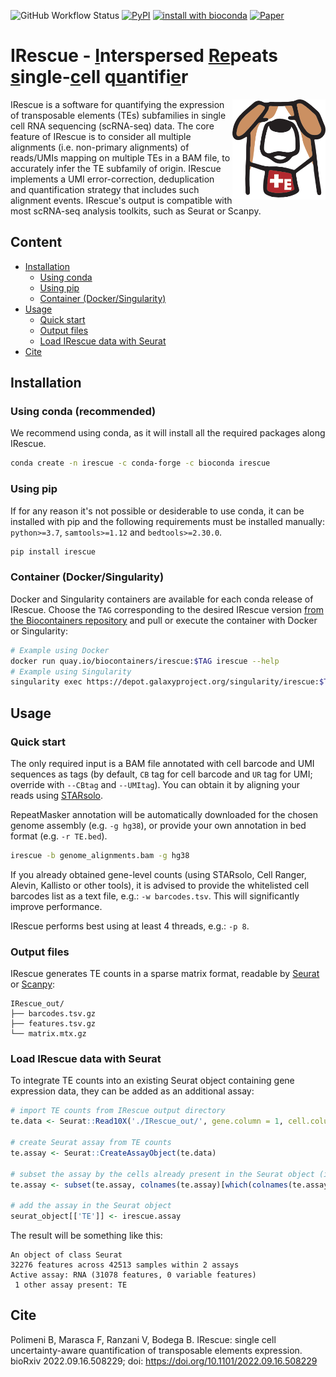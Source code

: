 ![GitHub Workflow Status](https://img.shields.io/github/actions/workflow/status/bodegalab/irescue/python-publish.yml?logo=github&label=build)
[![PyPI](https://img.shields.io/pypi/v/irescue?logo=python)](https://pypi.org/project/irescue/)
[![install with bioconda](https://img.shields.io/badge/install%20with-bioconda-brightgreen.svg?style=flat&logo=anaconda)](https://bioconda.github.io/recipes/irescue/README.html)
[![Paper](https://img.shields.io/badge/DOI-10.1101%2F2022.09.16.508229-blue)](https://doi.org/10.1101/2022.09.16.508229)

# IRescue - <ins>I</ins>nterspersed <ins>Re</ins>peats <ins>s</ins>ingle-<ins>c</ins>ell q<ins>u</ins>antifi<ins>e</ins>r

<img align="right" height="160" src="docs/logo.png">
IRescue is a software for quantifying the expression of transposable elements (TEs) subfamilies in single cell RNA sequencing (scRNA-seq) data. The core feature of IRescue is to consider all multiple alignments (i.e. non-primary alignments) of reads/UMIs mapping on multiple TEs in a BAM file, to accurately infer the TE subfamily of origin. IRescue implements a UMI error-correction, deduplication and quantification strategy that includes such alignment events. IRescue's output is compatible with most scRNA-seq analysis toolkits, such as Seurat or Scanpy.

## Content

- [Installation](#installation)
  - [Using conda](#conda)
  - [Using pip](#pip)
  - [Container (Docker/Singularity)](#container)
- [Usage](#usage)
  - [Quick start](#quick_start)
  - [Output files](#output_files)
  - [Load IRescue data with Seurat](#seurat)
- [Cite](#cite)

## <a name="installation"></a>Installation

### <a name="conda"></a>Using conda (recommended)

We recommend using conda, as it will install all the required packages along IRescue.

```bash
conda create -n irescue -c conda-forge -c bioconda irescue
```

### <a name="pip"></a>Using pip

If for any reason it's not possible or desiderable to use conda, it can be installed with pip and the following requirements must be installed manually: `python>=3.7`, `samtools>=1.12` and `bedtools>=2.30.0`.

```bash
pip install irescue
```

### <a name="container"></a>Container (Docker/Singularity)

Docker and Singularity containers are available for each conda release of IRescue. Choose the `TAG` corresponding to the desired IRescue version [from the Biocontainers repository](https://quay.io/repository/biocontainers/irescue?tab=tags) and pull or execute the container with Docker or Singularity:

```bash
# Example using Docker
docker run quay.io/biocontainers/irescue:$TAG irescue --help
# Example using Singularity
singularity exec https://depot.galaxyproject.org/singularity/irescue:$TAG irescue --help
```

## <a name="usage"></a>Usage

### <a name="quick_start"></a>Quick start

The only required input is a BAM file annotated with cell barcode and UMI sequences as tags (by default, `CB` tag for cell barcode and `UR` tag for UMI; override with `--CBtag` and `--UMItag`). You can obtain it by aligning your reads using [STARsolo](https://github.com/alexdobin/STAR/blob/master/docs/STARsolo.md).

RepeatMasker annotation will be automatically downloaded for the chosen genome assembly (e.g. `-g hg38`), or provide your own annotation in bed format (e.g. `-r TE.bed`).

```bash
irescue -b genome_alignments.bam -g hg38
```

If you already obtained gene-level counts (using STARsolo, Cell Ranger, Alevin, Kallisto or other tools), it is advised to provide the whitelisted cell barcodes list as a text file, e.g.: `-w barcodes.tsv`. This will significantly improve performance.

IRescue performs best using at least 4 threads, e.g.: `-p 8`.

### <a name="output_files"></a>Output files

IRescue generates TE counts in a sparse matrix format, readable by [Seurat](https://github.com/satijalab/seurat) or [Scanpy](https://github.com/scverse/scanpy):

```
IRescue_out/
├── barcodes.tsv.gz
├── features.tsv.gz
└── matrix.mtx.gz
```

### <a name="seurat"></a>Load IRescue data with Seurat

To integrate TE counts into an existing Seurat object containing gene expression data, they can be added as an additional assay:

```R
# import TE counts from IRescue output directory
te.data <- Seurat::Read10X('./IRescue_out/', gene.column = 1, cell.column = 1)

# create Seurat assay from TE counts
te.assay <- Seurat::CreateAssayObject(te.data)

# subset the assay by the cells already present in the Seurat object (in case it has been filtered)
te.assay <- subset(te.assay, colnames(te.assay)[which(colnames(te.assay) %in% colnames(seurat_object))])

# add the assay in the Seurat object
seurat_object[['TE']] <- irescue.assay
```

The result will be something like this:
```
An object of class Seurat 
32276 features across 42513 samples within 2 assays 
Active assay: RNA (31078 features, 0 variable features)
 1 other assay present: TE
```

## <a name="cite"></a>Cite

Polimeni B, Marasca F, Ranzani V, Bodega B.
IRescue: single cell uncertainty-aware quantification of transposable elements expression.
bioRxiv 2022.09.16.508229; doi: https://doi.org/10.1101/2022.09.16.508229
